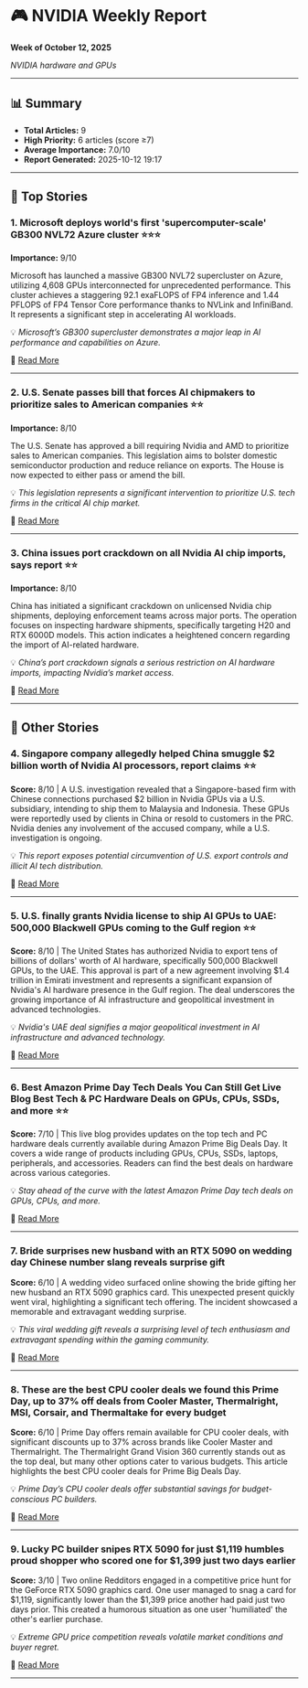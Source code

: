 # 🎮 NVIDIA Weekly Report
**Week of October 12, 2025**

*NVIDIA hardware and GPUs*

---

## 📊 Summary
- **Total Articles:** 9
- **High Priority:** 6 articles (score ≥7)
- **Average Importance:** 7.0/10
- **Report Generated:** 2025-10-12 19:17

---

## 🌟 Top Stories

### 1. Microsoft deploys world's first 'supercomputer-scale' GB300 NVL72 Azure cluster ⭐⭐⭐

**Importance:** 9/10

Microsoft has launched a massive GB300 NVL72 supercluster on Azure, utilizing 4,608 GPUs interconnected for unprecedented performance. This cluster achieves a staggering 92.1 exaFLOPS of FP4 inference and 1.44 PFLOPS of FP4 Tensor Core performance thanks to NVLink and InfiniBand.  It represents a significant step in accelerating AI workloads.

💡 *Microsoft’s GB300 supercluster demonstrates a major leap in AI performance and capabilities on Azure.*

🔗 [Read More](https://www.tomshardware.com/tech-industry/artificial-intelligence/microsoft-deploys-worlds-first-supercomputer-scale-gb300-nvl72-azure-cluster-4-608-gb300-gpus-linked-together-to-form-a-single-unified-accelerator-capable-of-1-44-pflops-of-inference)

---

### 2. U.S. Senate passes bill that forces AI chipmakers to prioritize sales to American companies ⭐⭐

**Importance:** 8/10

The U.S. Senate has approved a bill requiring Nvidia and AMD to prioritize sales to American companies. This legislation aims to bolster domestic semiconductor production and reduce reliance on exports. The House is now expected to either pass or amend the bill.

💡 *This legislation represents a significant intervention to prioritize U.S. tech firms in the critical AI chip market.*

🔗 [Read More](https://www.tomshardware.com/tech-industry/artificial-intelligence/u-s-senate-passes-bill-that-forces-ai-chipmakers-to-prioritize-sales-to-american-companies-house-now-set-to-amend-or-pass-legislation)

---

### 3. China issues port crackdown on all Nvidia AI chip imports, says report ⭐⭐

**Importance:** 8/10

China has initiated a significant crackdown on unlicensed Nvidia chip shipments, deploying enforcement teams across major ports. The operation focuses on inspecting hardware shipments, specifically targeting H20 and RTX 6000D models. This action indicates a heightened concern regarding the import of AI-related hardware.

💡 *China’s port crackdown signals a serious restriction on AI hardware imports, impacting Nvidia’s market access.*

🔗 [Read More](https://www.tomshardware.com/pc-components/gpus/china-launches-port-crackdown-on-nvidia-chips)

---

## 📰 Other Stories

### 4. Singapore company allegedly helped China smuggle $2 billion worth of Nvidia AI processors, report claims ⭐⭐

**Score:** 8/10 | A U.S. investigation revealed that a Singapore-based firm with Chinese connections purchased $2 billion in Nvidia GPUs via a U.S. subsidiary, intending to ship them to Malaysia and Indonesia. These GPUs were reportedly used by clients in China or resold to customers in the PRC. Nvidia denies any involvement of the accused company, while a U.S. investigation is ongoing.

💡 *This report exposes potential circumvention of U.S. export controls and illicit AI tech distribution.*

🔗 [Read More](https://www.tomshardware.com/tech-industry/artificial-intelligence/singapore-company-alleged-to-have-helped-china-get-usd2-billion-worth-of-nvidia-ai-processors-report-claims-nvidia-denies-that-the-accused-has-any-china-ties-but-a-u-s-investigation-is-underway)

---

### 5. U.S. finally grants Nvidia license to ship AI GPUs to UAE: 500,000 Blackwell GPUs coming to the Gulf region ⭐⭐

**Score:** 8/10 | The United States has authorized Nvidia to export tens of billions of dollars' worth of AI hardware, specifically 500,000 Blackwell GPUs, to the UAE. This approval is part of a new agreement involving $1.4 trillion in Emirati investment and represents a significant expansion of Nvidia's AI hardware presence in the Gulf region. The deal underscores the growing importance of AI infrastructure and geopolitical investment in advanced technologies.

💡 *Nvidia's UAE deal signifies a major geopolitical investment in AI infrastructure and advanced technology.*

🔗 [Read More](https://www.tomshardware.com/tech-industry/artificial-intelligence/u-s-finally-grants-nvidia-license-to-ship-ai-gpus-to-uae-500-000-blackwell-gpus-coming-to-the-gulf-region)

---

### 6. Best Amazon Prime Day Tech Deals You Can Still Get Live Blog Best Tech & PC Hardware Deals on GPUs, CPUs, SSDs, and more ⭐⭐

**Score:** 7/10 | This live blog provides updates on the top tech and PC hardware deals currently available during Amazon Prime Big Deals Day. It covers a wide range of products including GPUs, CPUs, SSDs, laptops, peripherals, and accessories.  Readers can find the best deals on hardware across various categories.

💡 *Stay ahead of the curve with the latest Amazon Prime Day tech deals on GPUs, CPUs, and more.*

🔗 [Read More](https://www.tomshardware.com/news/live/best-amazon-prime-day-deals-you-can-still-get-live-best-tech-and-pc-hardware-deals-gpus-cpus-ssds-and-more-2025)

---

### 7. Bride surprises new husband with an RTX 5090 on wedding day   Chinese number slang reveals surprise gift 

**Score:** 6/10 | A wedding video surfaced online showing the bride gifting her new husband an RTX 5090 graphics card. This unexpected present quickly went viral, highlighting a significant tech offering. The incident showcased a memorable and extravagant wedding surprise.

💡 *This viral wedding gift reveals a surprising level of tech enthusiasm and extravagant spending within the gaming community.*

🔗 [Read More](https://www.tomshardware.com/pc-components/gpus/bride-surprises-new-husband-with-an-rtx-5090-on-wedding-day-chinese-number-slang-reveals-surprise-gift)

---

### 8. These are the best CPU cooler deals we found this Prime Day, up to 37% off deals from Cooler Master, Thermalright, MSI, Corsair, and Thermaltake for every budget 

**Score:** 6/10 | Prime Day offers remain available for CPU cooler deals, with significant discounts up to 37% across brands like Cooler Master and Thermalright. The Thermalright Grand Vision 360 currently stands out as the top deal, but many other options cater to various budgets. This article highlights the best CPU cooler deals for Prime Big Deals Day.

💡 *Prime Day’s CPU cooler deals offer substantial savings for budget-conscious PC builders.*

🔗 [Read More](https://www.tomshardware.com/pc-components/these-are-the-best-cpu-cooler-deals-we-found-this-prime-day-up-to-37-percent-off-deals-from-cooler-master-thermalright-msi-corsair-and-thermaltake-for-every-budget)

---

### 9. Lucky PC builder snipes RTX 5090 for just $1,119   humbles proud shopper who scored one for $1,399 just two days earlier 

**Score:** 3/10 | Two online Redditors engaged in a competitive price hunt for the GeForce RTX 5090 graphics card. One user managed to snag a card for $1,119, significantly lower than the $1,399 price another had paid just two days prior. This created a humorous situation as one user 'humiliated' the other's earlier purchase.

💡 *Extreme GPU price competition reveals volatile market conditions and buyer regret.*

🔗 [Read More](https://www.tomshardware.com/pc-components/gpus/lucky-pc-builder-snipes-rtx-5090-for-just-usd1-119-humbles-proud-shopper-who-scored-one-for-usd1-399-just-two-days-earlier)

---

